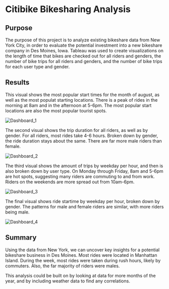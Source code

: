 # Citibike Bikesharing Analysis

## Purpose

The purpose of this project is to analyze existing bikeshare data from New York City, in order to evaluate the potential investment into a new bikeshare company in Des Moines, Iowa. Tableau was used to create visualizations on the length of time that bikes are checked out for all riders and genders, the number of bike trips for all riders and genders, and the number of bike trips for each user type and gender.

## Results

This visual shows the most popular start times for the month of august, as well as the most populat starting locations. There is a peak of rides in the morning at 8am and in the afternoon at 5-6pm. The most popular start locations are also the most popular tourist spots.

![Dashboard_1](https://user-images.githubusercontent.com/96550846/162635613-cace561c-f877-40f0-819c-dd1f1abf98ff.png)

The second visual shows the trip duration for all riders, as well as by gender. For all riders, most rides take 4-6 hours. Broken down by gender, the ride duration stays about the same. There are far more male riders than female.

![Dashboard_2](https://user-images.githubusercontent.com/96550846/162635617-53187de9-8ad6-4aef-be83-1603c0bff0ae.png)

The third visual shows the amount of trips by weekday per hour, and then is also broken down by user type. On Monday through Friday, 8am and 5-6pm are hot spots, suggesting many riders are commuting to and from work. Riders on the weekends are more spread out from 10am-6pm.

![Dashboard_3](https://user-images.githubusercontent.com/96550846/162635620-32a68569-52a4-440f-8c59-cd87916e18ba.png)

The final visual shows ride startime by weekday per hour, broken down by gender. The patterns for male and female riders are similar, with more riders being male.

![Dashboard_4](https://user-images.githubusercontent.com/96550846/162635627-6f1d2d84-a5de-4fb0-b83d-f49a294aff1a.png)

## Summary

Using the data from New York, we can uncover key insights for a potential bikeshare business in Des Moines. Most rides were located in Manhattan Island. During the week, most rides were taken during rush hours, likely by commuters. Also, the far majority of riders were males.

This analysis could be built on by looking at data for more months of the year, and by including weather data to find any correlations.

